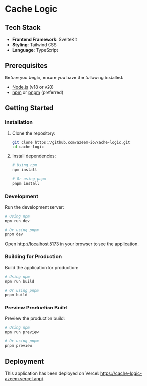 # Cache Logic

## Tech Stack

- **Frontend Framework**: SvelteKit
- **Styling**: Tailwind CSS
- **Language**: TypeScript

## Prerequisites

Before you begin, ensure you have the following installed:
- [Node.js](https://nodejs.org/) (v18 or v20)
- [npm](https://www.npmjs.com/) or [pnpm](https://pnpm.io/) (preferred)

## Getting Started

### Installation

1. Clone the repository:
   ```bash
   git clone https://github.com/azeem-io/cache-logic.git
   cd cache-logic
   ```

2. Install dependencies:
   ```bash
   # Using npm
   npm install

   # Or using pnpm
   pnpm install
   ```

### Development

Run the development server:

```bash
# Using npm
npm run dev

# Or using pnpm
pnpm dev
```

Open [http://localhost:5173](http://localhost:5173) in your browser to see the application.

### Building for Production

Build the application for production:

```bash
# Using npm
npm run build

# Or using pnpm
pnpm build
```

### Preview Production Build

Preview the production build:

```bash
# Using npm
npm run preview

# Or using pnpm
pnpm preview
```

## Deployment

This application has been deployed on Vercel: https://cache-logic-azeem.vercel.app/
